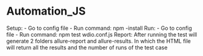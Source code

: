 # Automation_JS
Setup:
    - Go to config file
    - Run command: npm -install
Run:
    - Go to config file
    - Run command: npm test wdio.conf.js
Report:
    After running the test will generate 2 folders allure-report and allure-results. In which the HTML file will return all the results and the number of runs of the test case
